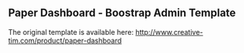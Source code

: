 ## Paper Dashboard - Boostrap Admin Template

The original template is available here: http://www.creative-tim.com/product/paper-dashboard
